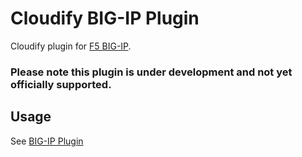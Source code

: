 # Cloudify BIG-IP Plugin

Cloudify plugin for [F5 BIG-IP](https://f5.com/products/big-ip).

### Please note this plugin is under development and not yet officially supported.

## Usage

See [BIG-IP Plugin](http://getcloudify.org/guide/plugin-bigip.html)
